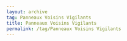 ```yaml
---
layout: archive  
tag: Panneaux Voisins Vigilants  
title: Panneaux Voisins Vigilants  
permalink: /tag/Panneaux Voisins Vigilants
---
```

